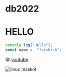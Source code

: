 
# db2022
# HELLO

``` javascript
console.log("Hello");
const name =  "farshish";
```
:grin:
[youtube](https://www.youtube.com)

![linux maskot](https://opensource.com/sites/default/files/lead-images/tux_linux_penguin_code_binary.jpg)
